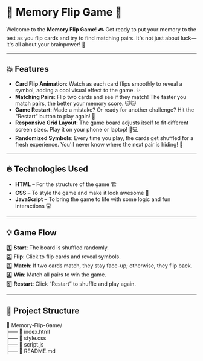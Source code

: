 # 🧠 Memory Flip Game 🧠

Welcome to the **Memory Flip Game**! 🎮 Get ready to put your memory to the test as you flip cards and try to find matching pairs. It's not just about luck—it's all about your brainpower! 🤯

---

## 💥 Features

- **Card Flip Animation**: Watch as each card flips smoothly to reveal a symbol, adding a cool visual effect to the game. ✨
- **Matching Pairs**: Flip two cards and see if they match! The faster you match pairs, the better your memory score. 🐱🐱
- **Game Restart**: Made a mistake? Or ready for another challenge? Hit the "Restart" button to play again! 🔁
- **Responsive Grid Layout**: The game board adjusts itself to fit different screen sizes. Play it on your phone or laptop! 📱💻
- **Randomized Symbols**: Every time you play, the cards get shuffled for a fresh experience. You'll never know where the next pair is hiding! 🔀

---

## 🔥 Technologies Used

- **HTML** – For the structure of the game 🏗️
- **CSS** – To style the game and make it look awesome 🎨
- **JavaScript** – To bring the game to life with some logic and fun interactions 💻

---

## 💡 Game Flow
1️⃣ **Start**: The board is shuffled randomly.  
2️⃣ **Flip**: Click to flip cards and reveal symbols.  
3️⃣ **Match**: If two cards match, they stay face-up; otherwise, they flip back.  
4️⃣ **Win**: Match all pairs to win the game.  
5️⃣ **Restart**: Click “Restart” to shuffle and play again.

---

## 📁 Project Structure
📁 Memory-Flip-Game/  
├── 📄 index.html   
├── 📄 style.css  
├── 📄 script.js  
├── 📄 README.md